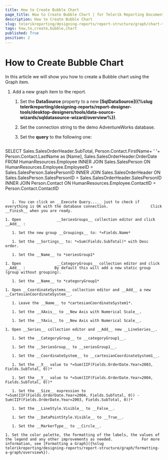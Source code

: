 ```yaml
---
title: How to Create Bubble Chart
page_title: How to Create Bubble Chart | for Telerik Reporting Documentation
description: How to Create Bubble Chart
slug: telerikreporting/designing-reports/report-structure/graph/chart-types/scatter-charts/how-to-create-bubble-chart
tags: how,to,create,bubble,chart
published: True
position: 2
---
```


# How to Create Bubble Chart



In this article we will show you how to create a Bubble chart using the Graph item.       

1. Add a new graph item to the report.

   1. Set the __DataSource__ property to a new                    __[SqlDataSource]({%slug telerikreporting/designing-reports/report-designer-tools/desktop-designers/tools/data-source-wizards/sqldatasource-wizard/overview%})__.                 

   1. Set the connection string to the demo AdventureWorks database.

   1. Set the __query__ to the following one:                 

    
      ````sql
SELECT Sales.SalesOrderHeader.SubTotal, Person.Contact.FirstName+ ' '+ Person.Contact.LastName as [Name],
Sales.SalesOrderHeader.OrderDate
FROM  HumanResources.Employee
INNER JOIN Sales.SalesPerson ON HumanResources.Employee.EmployeeID = Sales.SalesPerson.SalesPersonID
INNER JOIN Sales.SalesOrderHeader ON Sales.SalesPerson.SalesPersonID = Sales.SalesOrderHeader.SalesPersonID
INNER JOIN Person.Contact ON HumanResources.Employee.ContactID = Person.Contact.ContactID
````

   1. You can click on __Execute Query...__ just to check if everything is OK with the database connection.                   Click __Finish__ when you are ready.                 

1. Open                __SeriesGroups__ collection editor and click __Add__ :             

   1. Set the new group __Groupings__ to: *=Fields.Name* 

   1. Set the __Sortings__ to: *=Sum(Fields.SubTotal)* with Desc order.                 

   1. Set the __Name__ to *seriesGroup1* 

1. Open                __CategoryGroups__ collection editor and click __Add__ :             By default this will add a new static group (group without grouping).

   1. Set the __Name__ to *categoryGroup1* 

1. Open __CoordinateSystems__ collection editor and __Add__ a new __CartesianCoordinateSystem__.             

   1. Leave the __Name__ to *cartesianCoordinateSystem1*.                 

   1. Set the __XAxis__ to __New Axis with Numerical Scale__.                 

   1. Set the __YAxis__ to __New Axis with Numerical Scale__.                 

1. Open __Series__ collection editor and __Add__ new __LineSeries__.             

   1. Set the __CategoryGroup__ to __categoryGroup1__.                 

   1. Set the __SeriesGroup__ to __seriesGroup1__.                 

   1. Set the __CoordinateSystem__ to __cartesianCoordinateSystem1__.                 

   1. Set the __X__ value to *=Sum(IIF(Fields.OrderDate.Year=2003, Fields.SubTotal, 0))* 

   1. Set the __Y__ value to *=Sum(IIF(Fields.OrderDate.Year=2004, Fields.SubTotal, 0))* 

   1. Set the __Size__ expression to *=Sum(IIF(Fields.OrderDate.Year=2004, Fields.SubTotal, 0)) - Sum(IIF(Fields.OrderDate.Year=2003, Fields.SubTotal, 0))* 

   1. Set the __LineStyle.Visible__ to __False__.                 

   1. Set the __DataPointStyle.Visible__ to __True__.                 

   1. Set the __MarkerType__ to __Circle__.                 

1. Set the color palette, the formatting of the labels, the values of the legend and any other improvements as needed.             For more information, see [Formatting a Graph]({%slug telerikreporting/designing-reports/report-structure/graph/formatting-a-graph/overview%}).             


